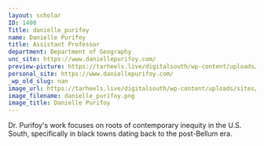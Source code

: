 ```yaml
---
layout: scholar
ID: 1400
Title: danielle_purifoy
name: Danielle Purifoy
title: Assistant Professor
department: Department of Geography
unc_site: https://www.daniellepurifoy.com/
preview-picture: https://tarheels.live/digitalsouth/wp-content/uploads/sites/2464/2021/11/danielle_purifoy.png
personal_site: https://www.daniellepurifoy.com/
_wp_old_slug: nan
image_url: https://tarheels.live/digitalsouth/wp-content/uploads/sites/2464/2021/11/danielle_purifoy.png
image_filename: danielle_purifoy.png
image_title: Danielle Purifoy
---
```

Dr. Purifoy's work focuses on roots of contemporary inequity in the U.S. South, specifically in black towns dating back to the post-Bellum era.